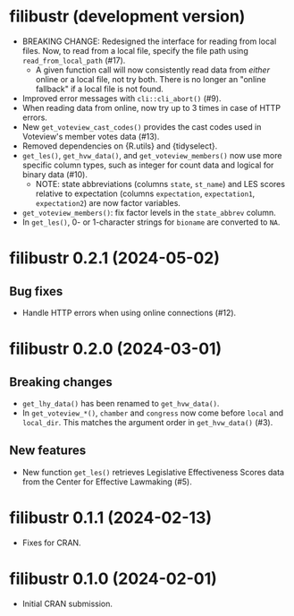 # filibustr (development version)

* BREAKING CHANGE: Redesigned the interface for reading from local files. 
  Now, to read from a local file, specify the file path using 
  `read_from_local_path` (#17).
   * A given function call will now consistently read data from *either* online 
     or a local file, not try both. There is no longer an "online fallback" if 
     a local file is not found.
* Improved error messages with `cli::cli_abort()` (#9).
* When reading data from online, now try up to 3 times in case of HTTP errors.
* New `get_voteview_cast_codes()` provides the cast codes used in Voteview's 
  member votes data (#13).
* Removed dependencies on {R.utils} and {tidyselect}.
* `get_les()`, `get_hvw_data()`, and `get_voteview_members()` now use more 
  specific column types, such as integer for count data and logical for binary 
  data (#10).
   * NOTE: state abbreviations (columns `state`, `st_name`) and LES scores 
     relative to expectation (columns `expectation`, `expectation1`, 
     `expectation2`) are now factor variables.
* `get_voteview_members()`: fix factor levels in the `state_abbrev` column.
* In `get_les()`, 0- or 1-character strings for `bioname` are converted to `NA`.

# filibustr 0.2.1 (2024-05-02)

## Bug fixes

* Handle HTTP errors when using online connections (#12).

# filibustr 0.2.0 (2024-03-01)

## Breaking changes

* `get_lhy_data()` has been renamed to `get_hvw_data()`.
* In `get_voteview_*()`, `chamber` and `congress` now come before `local` and 
  `local_dir`. This matches the argument order in `get_hvw_data()` (#3).

## New features

* New function `get_les()` retrieves Legislative Effectiveness Scores data from the Center 
  for Effective Lawmaking (#5).

# filibustr 0.1.1 (2024-02-13)

* Fixes for CRAN.

# filibustr 0.1.0 (2024-02-01)

* Initial CRAN submission.
